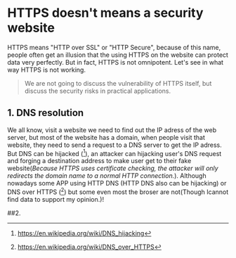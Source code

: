 # HTTPS doesn't means a security website
HTTPS means "HTTP over SSL" or "HTTP Secure", because of this name, people often get an illusion that the using HTTPS on the website can protect data very perfectly. But in fact, HTTPS is not omnipotent. Let's see in what way HTTPS is not working.

> We are not going to discuss the vulnerability of HTTPS itself, but discuss the security risks in practical applications.

## 1. DNS resolution
We all know, visit a website we need to find out the IP adress of the web server, but most of the website has a domain, when people visit that website, they need to send a request to a DNS server to get the IP adress. But DNS can be hijacked ([^DNS hijacking - Wikipedia]), an attacker can hijacking user's DNS request and forging a destination address to make user get to their fake website(*Because HTTPS uses certificate checking, the attacker will only redirects the domain name to a normal HTTP connection.*). Although nowadays some APP using HTTP DNS (HTTP DNS also can be hijacking) or DNS over HTTPS ([^DNS over HTTPS - Wikipedia]) but some even most the broser are not(Though Icannot find data to support my opinion.)!


[^DNS hijacking - wikipedia]:https://en.wikipedia.org/wiki/DNS_hijacking
[^DNS over HTTPS - Wikipedia]:https://en.wikipedia.org/wiki/DNS_over_HTTPS

##2. 